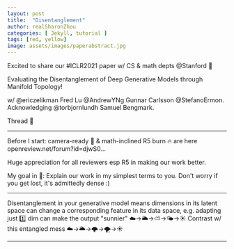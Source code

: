 ```yaml
---
layout: post
title:  "Disentanglement"
author: realSharonZhou
categories: [ Jekyll, tutorial ]
tags: [red, yellow]
image: assets/images/paperabstract.jpg
---
```


Excited to share our #ICLR2021 paper w/ CS & math depts @Stanford 🎊

Evaluating the Disentanglement of Deep Generative Models through Manifold Topology!

w/ @ericzelikman Fred Lu @AndrewYNg Gunnar Carlsson @StefanoErmon. Acknowledging @torbjornlundh Samuel Bengmark.

Thread 🧵

------

Before I start: camera-ready 📸 & math-inclined R5 burn 🔥 are here
openreview.net/forum?id=djwS0…

Huge appreciation for all reviewers esp R5 in making our work better.

My goal in 🧵: Explain our work in my simplest terms to you. Don't worry if you get lost, it's admittedly dense :)

------

Disentanglement in your generative model means dimensions in its latent space can change a corresponding feature in its data space, e.g. adapting just 1️⃣ dim can make the output "sunnier" ☁️→🌥→⛅️→🌤→☀️ Contrast w/ this entangled mess ☁️→🌥→🌩→🌪→☀️

------

